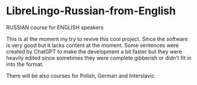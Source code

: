 # LibreLingo-Russian-from-English

RUSSIAN course for ENGLISH speakers

This is at the moment my try to revive this cool project. Since the software is very good but it lacks content at the moment. Some sentences were created by ChatGPT to make the development a bit faster but they were heavily edited since sometimes they were complete gibberish or didn't fit in into the format.

There will be also courses for Polish, German and Interslavic

